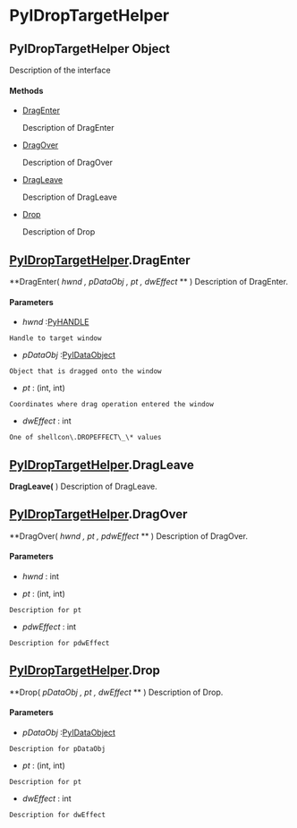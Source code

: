 # PyIDropTargetHelper

## PyIDropTargetHelper Object

Description of the interface

#### Methods


  - [DragEnter](PyIDropTargetHelper.md#pyidroptargethelperdragenter)

    Description of DragEnter&nbsp;

  - [DragOver](PyIDropTargetHelper.md#pyidroptargethelperdragover)

    Description of DragOver&nbsp;

  - [DragLeave](PyIDropTargetHelper.md#pyidroptargethelperdragleave)

    Description of DragLeave&nbsp;

  - [Drop](PyIDropTargetHelper.md#pyidroptargethelperdrop)

    Description of Drop&nbsp;

## [PyIDropTargetHelper](#pyidroptargethelper)\.DragEnter

 **DragEnter\( *hwnd*  *, pDataObj*  *, pt*  *, dwEffect* ** \)
Description of DragEnter\.

#### Parameters


  -  *hwnd* :[PyHANDLE](#pyhandle)

    Handle to target window

  -  *pDataObj* :[PyIDataObject](#pyidataobject)

    Object that is dragged onto the window

  -  *pt* : \(int, int\)

    Coordinates where drag operation entered the window

  -  *dwEffect* : int

    One of shellcon\.DROPEFFECT\_\* values

## [PyIDropTargetHelper](#pyidroptargethelper)\.DragLeave

 **DragLeave\(** \)
Description of DragLeave\.

## [PyIDropTargetHelper](#pyidroptargethelper)\.DragOver

 **DragOver\( *hwnd*  *, pt*  *, pdwEffect* ** \)
Description of DragOver\.

#### Parameters


  -  *hwnd* : int

    

  -  *pt* : \(int, int\)

    Description for pt

  -  *pdwEffect* : int

    Description for pdwEffect

## [PyIDropTargetHelper](#pyidroptargethelper)\.Drop

 **Drop\( *pDataObj*  *, pt*  *, dwEffect* ** \)
Description of Drop\.

#### Parameters


  -  *pDataObj* :[PyIDataObject](#pyidataobject)

    Description for pDataObj

  -  *pt* : \(int, int\)

    Description for pt

  -  *dwEffect* : int

    Description for dwEffect